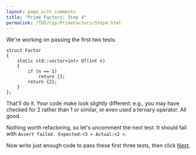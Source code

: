 ```yaml
---
layout: page_with_comments
title: "Prime Factors: Step 4"
permalink: /TDD/cpp/PrimeFactors/Step4.html
---
```


We're working on passing the first two tests.

```
struct Factor
{
    static std::vector<int> Of(int n)
    {
        if (n == 1)
            return {};
        return {2};
    }
};
```

That'll do it. Your code make look slightly different: e.g., you may have checked for 2 rather than 1 or similar, or even used a ternary operator.  All good.

Nothing worth refactoring, so let's uncomment the next test. It should fail with ```Assert failed. Expected:<3 > Actual:<2 >```.

Now write just enough code to pass these first three tests, then click [Next](Step5.html).
